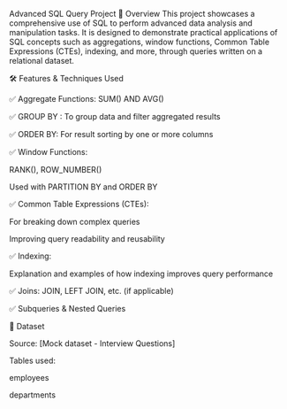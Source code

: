 Advanced SQL Query Project
🚀 Overview
This project showcases a comprehensive use of SQL to perform advanced data analysis and manipulation tasks. It is designed to demonstrate practical applications of SQL concepts such as aggregations, window functions, Common Table Expressions (CTEs), indexing, and more, through queries written on a relational dataset.

🛠️ Features & Techniques Used

✅ Aggregate Functions: SUM() AND  AVG()

✅ GROUP BY : To group data and filter aggregated results

✅ ORDER BY: For result sorting by one or more columns

✅ Window Functions:

RANK(), ROW_NUMBER()

Used with PARTITION BY and ORDER BY

✅ Common Table Expressions (CTEs):

For breaking down complex queries

Improving query readability and reusability

✅ Indexing:

Explanation and examples of how indexing improves query performance

✅ Joins: JOIN, LEFT JOIN, etc. (if applicable)

✅ Subqueries & Nested Queries

🧩 Dataset

Source: [Mock dataset - Interview Questions]

Tables used:

employees

departments


